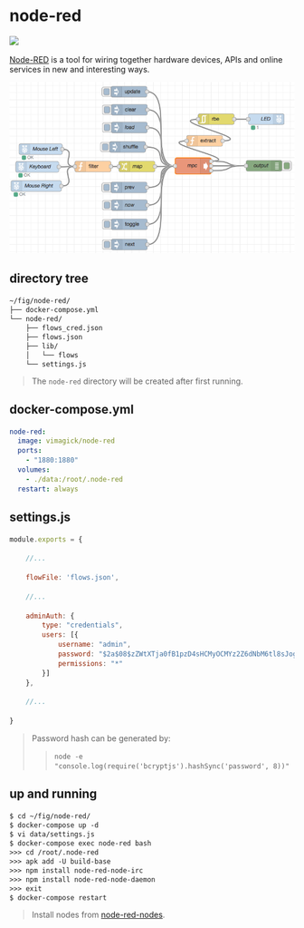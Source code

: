 node-red
========

![](https://badge.imagelayers.io/vimagick/node-red:latest.svg)

[Node-RED][1] is a tool for wiring together hardware devices, APIs and online
services in new and interesting ways.

![](screenshot.png)

## directory tree

```
~/fig/node-red/
├── docker-compose.yml
└── node-red/
    ├── flows_cred.json
    ├── flows.json
    ├── lib/
    │   └── flows
    └── settings.js
```

> The `node-red` directory will be created after first running.

## docker-compose.yml

```yaml
node-red:
  image: vimagick/node-red
  ports:
    - "1880:1880"
  volumes:
    - ./data:/root/.node-red
  restart: always
```

## settings.js

```javascript
module.exports = {

    //...

    flowFile: 'flows.json',

    //...

    adminAuth: {
        type: "credentials",
        users: [{
            username: "admin",
            password: "$2a$08$zZWtXTja0fB1pzD4sHCMyOCMYz2Z6dNbM6tl8sJogENOMcxWV9DN.",
            permissions: "*"
        }]
    },

    //...

}
```

> Password hash can be generated by:
>> `node -e "console.log(require('bcryptjs').hashSync('password', 8))"`

## up and running

```
$ cd ~/fig/node-red/
$ docker-compose up -d
$ vi data/settings.js
$ docker-compose exec node-red bash
>>> cd /root/.node-red
>>> apk add -U build-base
>>> npm install node-red-node-irc
>>> npm install node-red-node-daemon
>>> exit
$ docker-compose restart
```

> Install nodes from [node-red-nodes](https://github.com/node-red/node-red-nodes).

[1]: http://nodered.org/
